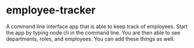 # employee-tracker
A command line interface app that is able to keep track of employees.  Start the app by typing node cli in the command line.
You are then able to see departments, roles, and employees.  You can add these things as well. 

